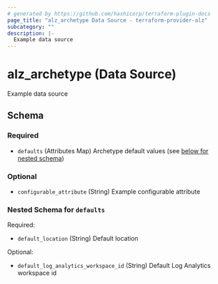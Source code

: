 ```yaml
---
# generated by https://github.com/hashicorp/terraform-plugin-docs
page_title: "alz_archetype Data Source - terraform-provider-alz"
subcategory: ""
description: |-
  Example data source
---
```


# alz_archetype (Data Source)

Example data source



<!-- schema generated by tfplugindocs -->
## Schema

### Required

- `defaults` (Attributes Map) Archetype default values (see [below for nested schema](#nestedatt--defaults))

### Optional

- `configurable_attribute` (String) Example configurable attribute

<a id="nestedatt--defaults"></a>
### Nested Schema for `defaults`

Required:

- `default_location` (String) Default location

Optional:

- `default_log_analytics_workspace_id` (String) Default Log Analytics workspace id
